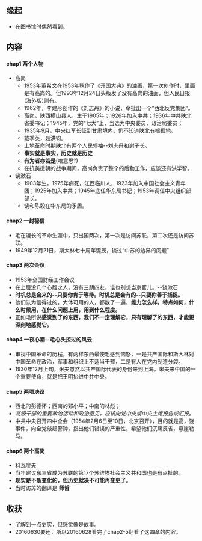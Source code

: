 ##  缘起
+ 在图书馆时偶然看到。

##  内容
####  chap1 两个人物
+ 高岗
	+ 1953年董希文在1953年秋作了《开国大典》的油画，第一次创作时，里面是有高岗的。但1993年12月24日头版发了没有高岗的油画，但人民日报(海外版)则有。
	+ 1962年，李建彤创作的《刘志丹》的小说，牵扯出一个“西北反党集团”。
	+ 高岗，陕西横山县人，生于1905年；1926年加入中共；1936年中共陕北省委书记；1945年，党的“七大”上，当选为中央委员，政治局委员；
	+ 1935年9月，中央红军长征到甘肃境内，仍不知道陕北有根据地。
	+ 戴季英，聂洪钧。
	+ 土地革命时期陕北有两个人民领袖--刘志丹和谢子长。
	+ **事实就是事实，历史就是历史**
	+ **有为者亦若是**(啥意思?)
	+ 在抗美援朝的战争期间，高岗负责了整个的后勤工作，应该还有洪学智。
+ 饶漱石
	+ 1903年生，1975年病死，江西临川人，1923年加入中国社会主义青年团；1925年加入中共；1945年底任华东局书记；1953年调任中央组织部部长。
	+ 饶和陈毅在华东局的矛盾。

####  chap2 一封秘信
+ 毛在漫长的革命生涯中，只出国两次，第一次是访问苏联，第二次还是访问苏联。
+ 1949年12月21日，斯大林七十周年诞辰，谈过“中苏的边界的问题”

####  chap3 两次会议
+ 1953年全国财经工作会议
+ 在上层没几个心腹之人，没有三朋四友，谁也别想当京官儿。--饶漱石
+ **时机总是会来的--只要你肯于等待。时机总是会有的--只要你善于捕捉。**
+ 他们认为信得过的，大体可用的人，都数了一遍，**能力怎么样，特点如何，什么时候用，在什么问题上用，用到什么程度。**
+ 正如毛所说**感觉到了的东西，我们不一定理解它，只有理解了的东西，才能更深刻地感觉它。**

####  chap4 一夜心潮--毛心头掠过的风云
+ 审视中国革命的历程，有两样东西最使毛感到恼怒，一是共产国际和斯大林对中国革命在政治，军事和组织上不适当干预，二是有人在党内制造分裂。
+ 1930年12月上旬，米夫忽然以共产国际代表的身份来到上海。米夫来中国的一个重要使命，就是把王明抬进中共中央。

####  chap5 两项决议
+ 西北的彭德怀；西南的邓小平；中南的林彪；
+ *高级干部的重要政治活动和政治意见，应该向党中央或中央主席报告或汇报。*
+ 中共中央召开四中全会（1954年2月6日至10日，北京召开），目的就是高，饶事件，向全党敲起警钟，指出他们错误的严重性，希望他们沉痛反省，悬崖勒马。

####  chap6 两个高岗
+ 科瓦廖夫
+ 当年建议东三省成为苏联的第17个苏维埃社会主义共和国也是有点扯的。
+ **现实是不断变化的，但历史就决不可能再变更了。**
+ 当时访苏的翻译是 **师哲**

## 收获
+ 了解到一点史实，但感觉像是故事。
+ 20160630要还，所以20160628看完了chap2-5翻看了这四章的内容。